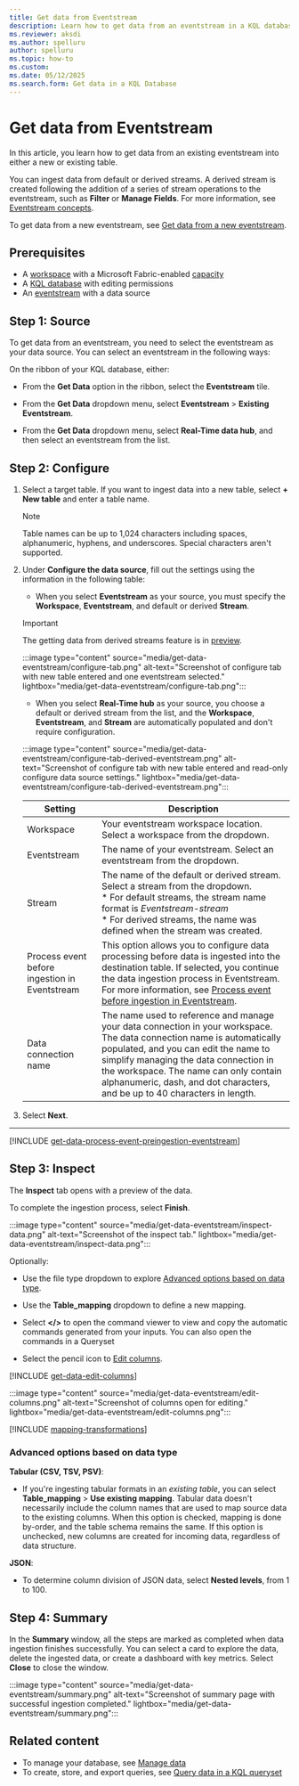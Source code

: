 ```yaml
---
title: Get data from Eventstream
description: Learn how to get data from an eventstream in a KQL database in Real-Time Intelligence.
ms.reviewer: aksdi
ms.author: spelluru
author: spelluru
ms.topic: how-to
ms.custom:
ms.date: 05/12/2025
ms.search.form: Get data in a KQL Database
---
```


# Get data from Eventstream

In this article, you learn how to get data from an existing eventstream into either a new or existing table.

You can ingest data from default or derived streams. A derived stream is created following the addition of a series of stream operations to the eventstream, such as **Filter** or **Manage Fields**. For more information, see [Eventstream concepts](event-streams/create-default-derived-streams.md#concepts).

To get data from a new eventstream, see [Get data from a new eventstream](event-streams/get-data-from-eventstream-in-multiple-fabric-items.md#get-data-from-a-new-eventstream).

## Prerequisites

* A [workspace](../fundamentals/create-workspaces.md) with a Microsoft Fabric-enabled [capacity](../enterprise/licenses.md#capacity)
* A [KQL database](create-database.md) with editing permissions
* An [eventstream](event-streams/create-manage-an-eventstream.md) with a data source

## Step 1: Source

To get data from an eventstream, you need to select the eventstream as your data source. You can select an eventstream in the following ways:

On the ribbon of your KQL database, either:

* From the **Get Data** option in the ribbon, select the **Eventstream** tile.

* From the **Get Data** dropdown menu, select **Eventstream** > **Existing Eventstream**.

* From the **Get Data** dropdown menu, select **Real-Time data hub**, and then select an eventstream from the list.

## Step 2: Configure

1. Select a target table. If you want to ingest data into a new table, select **+ New table** and enter a table name.

    > [!NOTE]
    > Table names can be up to 1,024 characters including spaces, alphanumeric, hyphens, and underscores. Special characters aren't supported.

1. Under **Configure the data source**, fill out the settings using the information in the following table:

    * When you select **Eventstream** as your source, you must specify the **Workspace**, **Eventstream**, and default or derived **Stream**.

    > [!IMPORTANT]
    > The getting data from derived streams feature is in [preview](../fundamentals/preview.md).

    :::image type="content" source="media/get-data-eventstream/configure-tab.png" alt-text="Screenshot of configure tab with new table entered and one eventstream selected." lightbox="media/get-data-eventstream/configure-tab.png":::

    * When you select **Real-Time hub** as your source, you choose a default or derived stream from the list, and the **Workspace**, **Eventstream**, and **Stream** are automatically populated and don't require configuration.

    :::image type="content" source="media/get-data-eventstream/configure-tab-derived-eventstream.png" alt-text="Screenshot of configure tab with new table entered and read-only configure data source settings." lightbox="media/get-data-eventstream/configure-tab-derived-eventstream.png":::

    |**Setting** | **Description**|
    |----|----|
    | Workspace| Your eventstream workspace location. Select a workspace from the dropdown.|
    | Eventstream | The name of your eventstream. Select an eventstream from the dropdown.|
    | Stream | The name of the default or derived stream. Select a stream from the dropdown.</br>* For default streams, the stream name format is *Eventstream-stream*<br/>* For derived streams, the name was defined when the stream was created.|
    | Process event before ingestion in Eventstream | This option allows you to configure data processing before data is ingested into the destination table. If selected, you continue the data ingestion process in Eventstream. For more information, see [Process event before ingestion in Eventstream](#process-event-before-ingestion-in-eventstream).|
    | Data connection name| The name used to reference and manage your data connection in your workspace. The data connection name is automatically populated, and you can edit the name to simplify managing the data connection in the workspace. The name can only contain alphanumeric, dash, and dot characters, and be up to 40 characters in length.|

1. Select **Next**.

---

[!INCLUDE [get-data-process-event-preingestion-eventstream](includes/get-data-process-event-preingestion-eventstream.md)]

## Step 3: Inspect

The **Inspect** tab opens with a preview of the data.

To complete the ingestion process, select **Finish**.

:::image type="content" source="media/get-data-eventstream/inspect-data.png" alt-text="Screenshot of the inspect tab." lightbox="media/get-data-eventstream/inspect-data.png":::

Optionally:

* Use the file type dropdown to explore [Advanced options based on data type](#advanced-options-based-on-data-type).

* Use the **Table_mapping** dropdown to define a new mapping.

* Select **</>** to open the command viewer to view and copy the automatic commands generated from your inputs. You can also open the commands in a Queryset

* Select the pencil icon to [Edit columns](#edit-columns).

[!INCLUDE [get-data-edit-columns](includes/get-data-edit-columns.md)]

:::image type="content" source="media/get-data-eventstream/edit-columns.png" alt-text="Screenshot of columns open for editing." lightbox="media/get-data-eventstream/edit-columns.png":::

[!INCLUDE [mapping-transformations](includes/mapping-transformations.md)]

### Advanced options based on data type

**Tabular (CSV, TSV, PSV)**:

* If you're ingesting tabular formats in an *existing table*, you can select **Table_mapping** > **Use existing mapping**. Tabular data doesn't necessarily include the column names that are used to map source data to the existing columns. When this option is checked, mapping is done by-order, and the table schema remains the same. If this option is unchecked, new columns are created for incoming data, regardless of data structure.

**JSON**:

* To determine column division of JSON data, select **Nested levels**, from 1 to 100.

## Step 4: Summary

In the **Summary** window, all the steps are marked as completed when data ingestion finishes successfully. You can select a card to explore the data, delete the ingested data, or create a dashboard with key metrics. Select **Close** to close the window.

:::image type="content" source="media/get-data-eventstream/summary.png" alt-text="Screenshot of summary page with successful ingestion completed." lightbox="media/get-data-eventstream/summary.png":::

## Related content

* To manage your database, see [Manage data](data-management.md)
* To create, store, and export queries, see [Query data in a KQL queryset](kusto-query-set.md)

